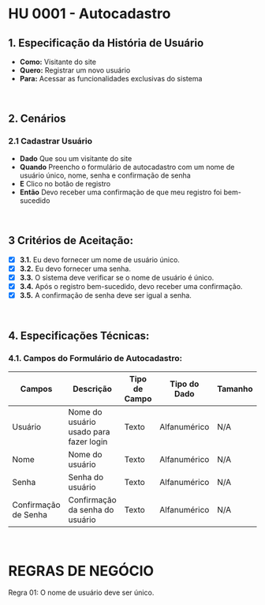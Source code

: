 # HU 0001 - Autocadastro

## 1. Especificação da História de Usuário

- **Como:** Visitante do site
- **Quero:** Registrar um novo usuário
- **Para:** Acessar as funcionalidades exclusivas do sistema

<br>

## 2. Cenários

### **2.1 Cadastrar Usuário**

- **Dado** Que sou um visitante do site
- **Quando** Preencho o formulário de autocadastro com um nome de usuário único, nome, senha e confirmação de senha
- **E** Clico no botão de registro
- **Então** Devo receber uma confirmação de que meu registro foi bem-sucedido

<br>

## 3 Critérios de Aceitação:

- [x] **3.1.** Eu devo fornecer um nome de usuário único.
- [x] **3.2.** Eu devo fornecer uma senha.
- [x] **3.3.** O sistema deve verificar se o nome de usuário é único.
- [x] **3.4.** Após o registro bem-sucedido, devo receber uma confirmação.
- [x] **3.5.** A confirmação de senha deve ser igual a senha.

<br>

## 4. Especificações Técnicas:

### 4.1. Campos do Formulário de Autocadastro:

| Campos               | Descrição                              | Tipo de Campo | Tipo do Dado | Tamanho | Máscara | Editável | Obrigatório | Regras |
| -------------------- | -------------------------------------- | ------------- | ------------ | ------- | ------- | -------- | ----------- | ------ |
| Usuário              | Nome do usuário usado para fazer login | Texto         | Alfanumérico | N/A     | N/A     | S        | S           | N/A    |
| Nome                 | Nome do usuário                        | Texto         | Alfanumérico | N/A     | N/A     | S        | S           | N/A    |
| Senha                | Senha do usuário                       | Texto         | Alfanumérico | N/A     | Senha   | S        | S           | N/A    |
| Confirmação de Senha | Confirmação da senha do usuário        | Texto         | Alfanumérico | N/A     | Senha   | S        | S           | N/A    |

<br>

# REGRAS DE NEGÓCIO

Regra 01: O nome de usuário deve ser único.
